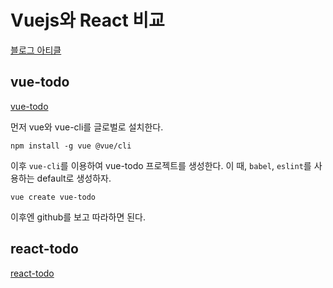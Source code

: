 # Vuejs와 React 비교

[블로그 아티클](https://medium.com/javascript-in-plain-english/i-created-the-exact-same-app-in-react-and-vue-here-are-the-differences-e9a1ae8077fd)

## vue-todo

[vue-todo](https://github.com/sunil-sandhu/vue-todo)

먼저 vue와 vue-cli를 글로벌로 설치한다.

```
npm install -g vue @vue/cli
```

이후 `vue-cli`를 이용하여 vue-todo 프로젝트를 생성한다.
이 때, `babel`, `eslint`를 사용하는 default로 생성하자.

```
vue create vue-todo
```
이후엔 github를 보고 따라하면 된다.

## react-todo

[react-todo](https://github.com/sunil-sandhu/react-todo)

